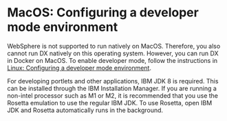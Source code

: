 # MacOS: Configuring a developer mode environment

WebSphere is not supported to run natively on MacOS. Therefore, you also cannot run DX natively on this operating system. However, you can run DX in Docker on MacOS. To enable developer mode, follow the instructions in [Linux: Configuring a developer mode environment](cfg_dev_mode-Linux.md).

For developing portlets and other applications, IBM JDK 8 is required. This can be installed through the IBM Installation Manager. If you are running a non-intel processor such as M1 or M2, it is recommended that you use the Rosetta emulation to use the regular IBM JDK. To use Rosetta, open IBM JDK and Rosetta automatically runs in the background.
